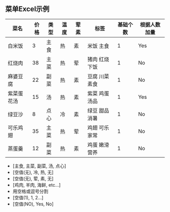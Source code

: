 ## 菜单Excel示例

|菜名|价格|类型|温度|荤素|标签|基础个数|根据人数加量|
|---|---|---|---|---|---|---|---|
|白米饭|3|主食|热|素|米饭 主食|1|Yes|
|红烧肉|38|主菜|热|荤|猪肉 红烧 下饭|1|No|
|麻婆豆腐|22|副菜|热|素|豆腐 川菜 素食|1|No|
|紫菜蛋花汤|15|汤|热|素|紫菜 鸡蛋 汤品|1|Yes|
|绿豆沙|8|点心|冷|素|绿豆 甜品 消暑|1|No|
|可乐鸡翅|35|主菜|热|荤|鸡翅 可乐 家常|1|No|
|蒸蛋羹|12|副菜|热|素|鸡蛋 嫩滑 营养|1|No|

- [主食, 主菜, 副菜, 汤, 点心]
- [空值(无), 冷, 热, 无]
- [空值(无), 荤, 素, 无]
- [鸡肉, 羊肉, 海鲜, etc...]
- 用空格或逗号分割
- [空值(1), 1, 2...]
- [空值(NO), Yes, No]
